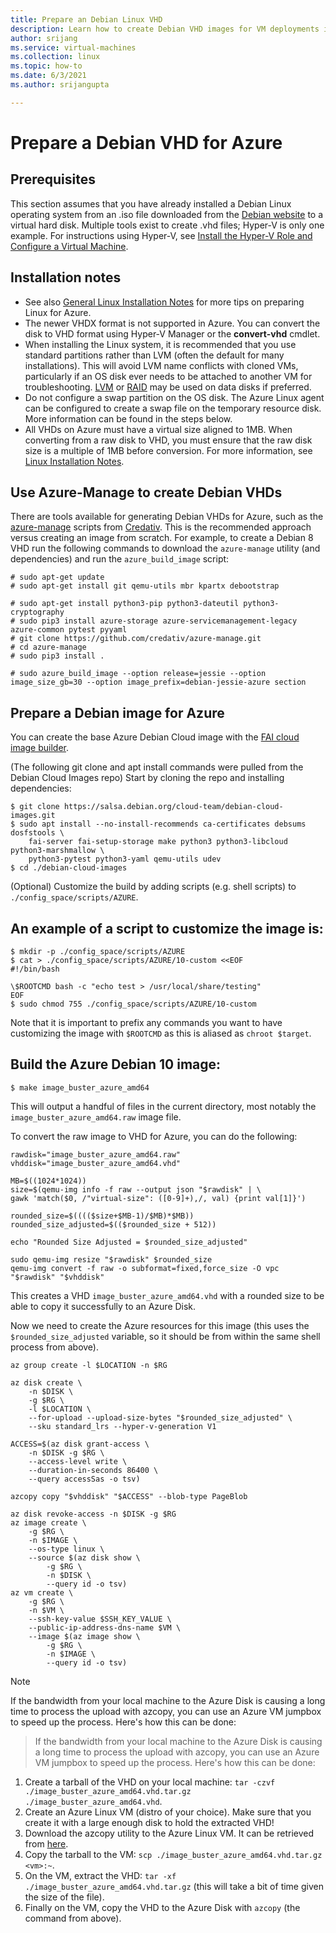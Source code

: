 ```yaml
---
title: Prepare an Debian Linux VHD 
description: Learn how to create Debian VHD images for VM deployments in Azure.
author: srijang
ms.service: virtual-machines
ms.collection: linux
ms.topic: how-to
ms.date: 6/3/2021
ms.author: srijangupta

---
```

# Prepare a Debian VHD for Azure
## Prerequisites
This section assumes that you have already installed a Debian Linux operating system from an .iso file downloaded from the [Debian website](https://www.debian.org/distrib/) to a virtual hard disk. Multiple tools exist to create .vhd files; Hyper-V is only one example. For instructions using Hyper-V, see [Install the Hyper-V Role and Configure a Virtual Machine](/previous-versions/windows/it-pro/windows-server-2012-R2-and-2012/hh846766(v=ws.11)).

## Installation notes
* See also [General Linux Installation Notes](create-upload-generic.md#general-linux-installation-notes) for more tips on preparing Linux for Azure.
* The newer VHDX format is not supported in Azure. You can convert the disk to VHD format using Hyper-V Manager or the **convert-vhd** cmdlet.
* When installing the Linux system, it is recommended that you use standard partitions rather than LVM (often the default for many installations). This will avoid LVM name conflicts with cloned VMs, particularly if an OS disk ever needs to be attached to another VM for troubleshooting. [LVM](/previous-versions/azure/virtual-machines/linux/configure-lvm) or [RAID](/previous-versions/azure/virtual-machines/linux/configure-raid) may be used on data disks if preferred.
* Do not configure a swap partition on the OS disk. The Azure Linux agent can be configured to create a swap file on the temporary resource disk. More information can be found in the steps below.
* All VHDs on Azure must have a virtual size aligned to 1MB. When converting from a raw disk to VHD, you must ensure that the raw disk size is a multiple of 1MB before conversion. For more information, see [Linux Installation Notes](create-upload-generic.md#general-linux-installation-notes).

## Use Azure-Manage to create Debian VHDs
There are tools available for generating Debian VHDs for Azure, such as the [azure-manage](https://github.com/credativ/azure-manage) scripts from [Credativ](https://www.credativ.com/). This is the recommended approach versus creating an image from scratch. For example, to create a Debian 8 VHD run the following commands to download the `azure-manage` utility (and dependencies) and run the `azure_build_image` script:

```console
# sudo apt-get update
# sudo apt-get install git qemu-utils mbr kpartx debootstrap

# sudo apt-get install python3-pip python3-dateutil python3-cryptography
# sudo pip3 install azure-storage azure-servicemanagement-legacy azure-common pytest pyyaml
# git clone https://github.com/credativ/azure-manage.git
# cd azure-manage
# sudo pip3 install .

# sudo azure_build_image --option release=jessie --option image_size_gb=30 --option image_prefix=debian-jessie-azure section
```


## Prepare a Debian image for Azure

You can create the base Azure Debian Cloud image with the [FAI cloud image builder](https://salsa.debian.org/cloud-team/debian-cloud-images).

(The following git clone and apt install commands were pulled from the Debian Cloud Images repo) Start by cloning the repo and installing dependencies:

```
$ git clone https://salsa.debian.org/cloud-team/debian-cloud-images.git
$ sudo apt install --no-install-recommends ca-certificates debsums dosfstools \
    fai-server fai-setup-storage make python3 python3-libcloud python3-marshmallow \
    python3-pytest python3-yaml qemu-utils udev
$ cd ./debian-cloud-images
```

(Optional) Customize the build by adding scripts (e.g. shell scripts) to `./config_space/scripts/AZURE`.



## An example of a script to customize the image is:

```
$ mkdir -p ./config_space/scripts/AZURE
$ cat > ./config_space/scripts/AZURE/10-custom <<EOF
#!/bin/bash

\$ROOTCMD bash -c "echo test > /usr/local/share/testing"
EOF
$ sudo chmod 755 ./config_space/scripts/AZURE/10-custom
```

Note that it is important to prefix any commands you want to have customizing the image with `$ROOTCMD` as this is aliased as `chroot $target`.


## Build the Azure Debian 10 image:

```
$ make image_buster_azure_amd64
```


This will output a handful of files in the current directory, most notably the `image_buster_azure_amd64.raw` image file.

To convert the raw image to VHD for Azure, you can do the following:

```
rawdisk="image_buster_azure_amd64.raw"
vhddisk="image_buster_azure_amd64.vhd"

MB=$((1024*1024))
size=$(qemu-img info -f raw --output json "$rawdisk" | \
gawk 'match($0, /"virtual-size": ([0-9]+),/, val) {print val[1]}')

rounded_size=$(((($size+$MB-1)/$MB)*$MB))
rounded_size_adjusted=$(($rounded_size + 512))

echo "Rounded Size Adjusted = $rounded_size_adjusted"

sudo qemu-img resize "$rawdisk" $rounded_size
qemu-img convert -f raw -o subformat=fixed,force_size -O vpc "$rawdisk" "$vhddisk"
```


This creates a VHD `image_buster_azure_amd64.vhd` with a rounded size to be able to copy it successfully to an Azure Disk.

Now we need to create the Azure resources for this image (this uses the `$rounded_size_adjusted` variable, so it should be from within the same shell process from above).

```
az group create -l $LOCATION -n $RG

az disk create \
    -n $DISK \
    -g $RG \
    -l $LOCATION \
    --for-upload --upload-size-bytes "$rounded_size_adjusted" \
    --sku standard_lrs --hyper-v-generation V1

ACCESS=$(az disk grant-access \
    -n $DISK -g $RG \
    --access-level write \
    --duration-in-seconds 86400 \
    --query accessSas -o tsv)

azcopy copy "$vhddisk" "$ACCESS" --blob-type PageBlob

az disk revoke-access -n $DISK -g $RG
az image create \
    -g $RG \
    -n $IMAGE \
    --os-type linux \
    --source $(az disk show \
        -g $RG \
        -n $DISK \
        --query id -o tsv)
az vm create \
    -g $RG \
    -n $VM \
    --ssh-key-value $SSH_KEY_VALUE \
    --public-ip-address-dns-name $VM \
    --image $(az image show \
        -g $RG \
        -n $IMAGE \
        --query id -o tsv)
```


>[!Note]
> If the bandwidth from your local machine to the Azure Disk is causing a long time to process the upload with azcopy, you can use an Azure VM jumpbox to speed up the process. Here's how this can be done:

> If the bandwidth from your local machine to the Azure Disk is causing a long time to process the upload with azcopy, you can use an Azure VM jumpbox to speed up the process. Here's how this can be done:


1. Create a tarball of the VHD on your local machine: `tar -czvf ./image_buster_azure_amd64.vhd.tar.gz ./image_buster_azure_amd64.vhd`.
2. Create an Azure Linux VM (distro of your choice). Make sure that you create it with a large enough disk to hold the extracted VHD!
3. Download the azcopy utility to the Azure Linux VM. It can be retrieved from [here](../../storage/common/storage-use-azcopy-v10.md#download-azcopy).
4. Copy the tarball to the VM: `scp ./image_buster_azure_amd64.vhd.tar.gz <vm>:~`.
5. On the VM, extract the VHD: `tar -xf ./image_buster_azure_amd64.vhd.tar.gz` (this will take a bit of time given the size of the file).
6. Finally on the VM, copy the VHD to the Azure Disk with `azcopy` (the command from above).
